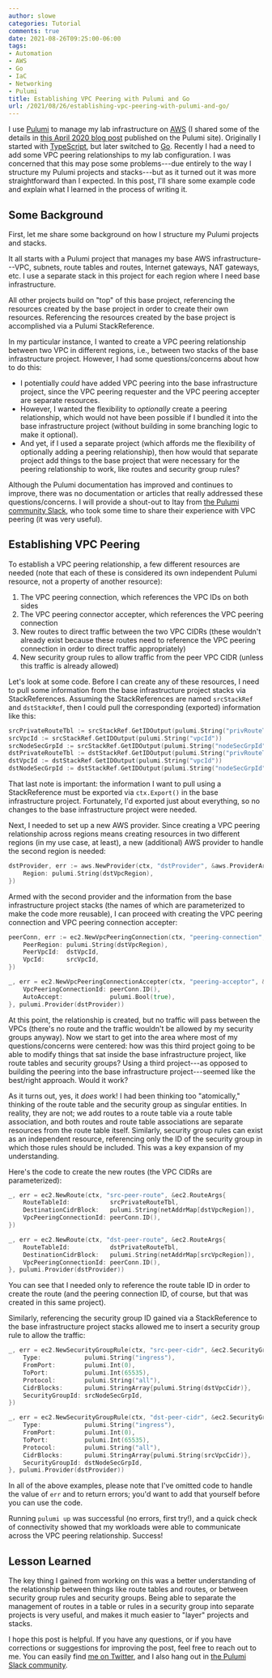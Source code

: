 ```yaml
---
author: slowe
categories: Tutorial
comments: true
date: 2021-08-26T09:25:00-06:00
tags:
- Automation
- AWS
- Go
- IaC
- Networking
- Pulumi
title: Establishing VPC Peering with Pulumi and Go
url: /2021/08/26/establishing-vpc-peering-with-pulumi-and-go/
---
```


I use [Pulumi][link-2] to manage my lab infrastructure on [AWS][link-5] (I shared some of the details in [this April 2020 blog post][link-1] published on the Pulumi site). Originally I started with [TypeScript][link-3], but later switched to [Go][link-4]. Recently I had a need to add some VPC peering relationships to my lab configuration. I was concerned that this may pose some problems---due entirely to the way I structure my Pulumi projects and stacks---but as it turned out it was more straightforward than I expected. In this post, I'll share some example code and explain what I learned in the process of writing it.<!--more-->

## Some Background

First, let me share some background on how I structure my Pulumi projects and stacks.

It all starts with a Pulumi project that manages my base AWS infrastructure---VPC, subnets, route tables and routes, Internet gateways, NAT gateways, etc. I use a separate stack in this project for each region where I need base infrastructure.

All other projects build on "top" of this base project, referencing the resources created by the base project in order to create their own resources. Referencing the resources created by the base project is accomplished via a Pulumi StackReference.

In my particular instance, I wanted to create a VPC peering relationship between two VPC in different regions, i.e., between two stacks of the base infrastructure project. However, I had some questions/concerns about how to do this:

* I potentially _could_ have added VPC peering into the base infrastructure project, since the VPC peering requester and the VPC peering accepter are separate resources.
* However, I wanted the flexibility to _optionally_ create a peering relationship, which would not have been possible if I bundled it into the base infrastructure project (without building in some branching logic to make it optional).
* And yet, if I used a separate project (which affords me the flexibility of optionally adding a peering relationship), then how would that separate project add things to the base project that were necessary for the peering relationship to work, like routes and security group rules?

Although the Pulumi documentation has improved and continues to improve, there was no documentation or articles that really addressed these questions/concerns. I will provide a shout-out to Itay from [the Pulumi community Slack][link-7], who took some time to share their experience with VPC peering (it was very useful).

## Establishing VPC Peering

To establish a VPC peering relationship, a few different resources are needed (note that each of these is considered its own independent Pulumi resource, not a property of another resource):

1. The VPC peering connection, which references the VPC IDs on both sides
2. The VPC peering connector accepter, which references the VPC peering connection
3. New routes to direct traffic between the two VPC CIDRs (these wouldn't already exist because these routes need to reference the VPC peering connection in order to direct traffic appropriately)
4. New security group rules to allow traffic from the peer VPC CIDR (unless this traffic is already allowed)

Let's look at some code. Before I can create any of these resources, I need to pull some information from the base infrastructure project stacks via StackReferences. Assuming the StackReferences are named `srcStackRef` and `dstStackRef`, then I could pull the corresponding (exported) information like this:

```go
srcPrivateRouteTbl := srcStackRef.GetIDOutput(pulumi.String("privRouteTableId"))
srcVpcId := srcStackRef.GetIDOutput(pulumi.String("vpcId"))
srcNodeSecGrpId := srcStackRef.GetIDOutput(pulumi.String("nodeSecGrpId"))
dstPrivateRouteTbl := dstStackRef.GetIDOutput(pulumi.String("privRouteTableId"))
dstVpcId := dstStackRef.GetIDOutput(pulumi.String("vpcId"))
dstNodeSecGrpId := dstStackRef.GetIDOutput(pulumi.String("nodeSecGrpId"))
```

That last note is important: the information I want to pull using a StackReference must be exported via `ctx.Export()` in the base infrastructure project. Fortunately, I'd exported just about everything, so no changes to the base infrastructure project were needed.

Next, I needed to set up a new AWS provider. Since creating a VPC peering relationship across regions means creating resources in two different regions (in my use case, at least), a new (additional) AWS provider to handle the second region is needed:

```go
dstProvider, err := aws.NewProvider(ctx, "dstProvider", &aws.ProviderArgs{
    Region: pulumi.String(dstVpcRegion),
})
```

Armed with the second provider and the information from the base infrastructure project stacks (the names of which are parameterized to make the code more reusable), I can proceed with creating the VPC peering connection and VPC peering connection accepter:

```go
peerConn, err := ec2.NewVpcPeeringConnection(ctx, "peering-connection", &ec2.VpcPeeringConnectionArgs{
    PeerRegion: pulumi.String(dstVpcRegion),
    PeerVpcId:  dstVpcId,
    VpcId:      srcVpcId,
})

_, err = ec2.NewVpcPeeringConnectionAccepter(ctx, "peering-acceptor", &ec2.VpcPeeringConnectionAccepterArgs{
    VpcPeeringConnectionId: peerConn.ID(),
    AutoAccept:             pulumi.Bool(true),
}, pulumi.Provider(dstProvider))
```

At this point, the relationship is created, but no traffic will pass between the VPCs (there's no route and the traffic wouldn't be allowed by my security groups anyway). Now we start to get into the area where most of my questions/concerns were centered: how was this third project going to be able to modify things that sat inside the base infrastructure project, like route tables and security groups? Using a third project---as opposed to building the peering into the base infrastructure project---seemed like the best/right approach. Would it work?

As it turns out, yes, it _does_ work! I had been thinking too "atomically," thinking of the route table and the security group as singular entities. In reality, they are not; we add routes to a route table via a route table association, and both routes and route table associations are separate resources from the route table itself. Similarly, security group rules can exist as an independent resource, referencing only the ID of the security group in which those rules should be included. This was a key expansion of my understanding.

Here's the code to create the new routes (the VPC CIDRs are parameterized):

```go
_, err = ec2.NewRoute(ctx, "src-peer-route", &ec2.RouteArgs{
    RouteTableId:           srcPrivateRouteTbl,
    DestinationCidrBlock:   pulumi.String(netAddrMap[dstVpcRegion]),
    VpcPeeringConnectionId: peerConn.ID(),
})

_, err = ec2.NewRoute(ctx, "dst-peer-route", &ec2.RouteArgs{
    RouteTableId:           dstPrivateRouteTbl,
    DestinationCidrBlock:   pulumi.String(netAddrMap[srcVpcRegion]),
    VpcPeeringConnectionId: peerConn.ID(),
}, pulumi.Provider(dstProvider))
```

You can see that I needed only to reference the route table ID in order to create the route (and the peering connection ID, of course, but that was created in this same project).

Similarly, referencing the security group ID gained via a StackReference to the base infrastructure project stacks allowed me to insert a security group rule to allow the traffic:

```go
_, err = ec2.NewSecurityGroupRule(ctx, "src-peer-cidr", &ec2.SecurityGroupRuleArgs{
    Type:            pulumi.String("ingress"),
    FromPort:        pulumi.Int(0),
    ToPort:          pulumi.Int(65535),
    Protocol:        pulumi.String("all"),
    CidrBlocks:      pulumi.StringArray{pulumi.String(dstVpcCidr)},
    SecurityGroupId: srcNodeSecGrpId,
})

_, err = ec2.NewSecurityGroupRule(ctx, "dst-peer-cidr", &ec2.SecurityGroupRuleArgs{
    Type:            pulumi.String("ingress"),
    FromPort:        pulumi.Int(0),
    ToPort:          pulumi.Int(65535),
    Protocol:        pulumi.String("all"),
    CidrBlocks:      pulumi.StringArray{pulumi.String(srcVpcCidr)},
    SecurityGroupId: dstNodeSecGrpId,
}, pulumi.Provider(dstProvider))
```

In all of the above examples, please note that I've omitted code to handle the value of `err` and to return errors; you'd want to add that yourself before you can use the code.

Running `pulumi up` was successful (no errors, first try!), and a quick check of connectivity showed that my workloads were able to communicate across the VPC peering relationship. Success!

## Lesson Learned

The key thing I gained from working on this was a better understanding of the relationship between things like route tables and routes, or between security group rules and security groups. Being able to separate the management of routes in a table or rules in a security group into separate projects is very useful, and makes it much easier to "layer" projects and stacks.

I hope this post is helpful. If you have any questions, or if you have corrections or suggestions for improving the post, feel free to reach out to me. You can easily find [me on Twitter][link-6], and I also hang out in [the Pulumi Slack community][link-7].

[link-1]: https://www.pulumi.com/blog/supporting-kubernetes-with-pulumi/
[link-2]: https://www.pulumi.com/
[link-3]: https://www.typescriptlang.org/
[link-4]: https://golang.org/
[link-5]: https://aws.amazon.com/
[link-6]: https://twitter.com/scott_lowe
[link-7]: https://pulumi-community.slack.com
